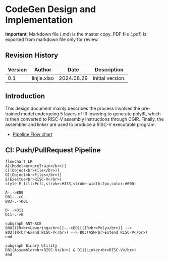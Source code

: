 # CodeGen Design and Implementation

**Important**: Markdown file (.md) is the master copy. PDF file (.pdf) is exported from markdown file only for review.

## Revision History

|Version|Author     |Date      |Description|
|-------|-----------|----------|-----------|
|0.1    |linjie.xiao|2024.08.29|Initial version.|


## Introduction
This design document mainly describes the process involves the pre-trained model undergoing 5 layers of IR lowering to generate polyIR, which is then converted to RISC-V assembly instructions through CGIR. Finally, the assembler and linker are used to produce a RISC-V executable program.

- [Pipeline Flow chart](./CodeGen.html)

## CI: Push/PullRequest Pipeline

```mermaid
flowchart LR
A[(Model<br>preTrain</br>)]
C[(Object<br>File</br>)]
D[(Object<br>Files</br>)]
E(Exectue<br>RISC-V</br>)
style E fill:#cfc,stroke:#333,stroke-width:2px,color:#000;

A-.->B00
D01-.->C
B03-.->D01

D-.->D11
D11-.->E

subgraph ANT-ACE
B00[(IR<br>Lowering</br>)]-.->B01[(IR<br>Poly</br>)] --> B02(IR<br>Exend RISC-V</br>) --> B03(ASM<br>Extend RISC-V</br>)
end

subgraph Binary Utility
D01(Assembler<br>RISC-V</br>) & D11(Linker<br>RISC-V</br>)
end
```
